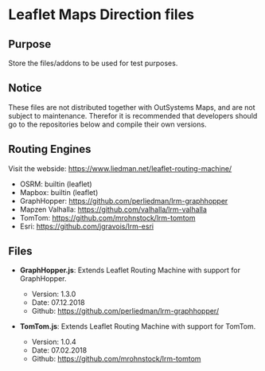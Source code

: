 # Leaflet Maps Direction files

## Purpose
Store the files/addons to be used for test purposes. 

## Notice
These files are not distributed together with OutSystems Maps, and are not subject to maintenance. Therefor it is recommended that developers should go to the repositories below and compile their own versions. 

## Routing Engines
Visit the webside: https://www.liedman.net/leaflet-routing-machine/
- OSRM: builtin (leaflet)
- Mapbox: builtin (leaflet)
- GraphHopper: https://github.com/perliedman/lrm-graphhopper
- Mapzen Valhalla: https://github.com/valhalla/lrm-valhalla
- TomTom: https://github.com/mrohnstock/lrm-tomtom
- Esri: https://github.com/jgravois/lrm-esri


## Files
- **GraphHopper.js**: Extends Leaflet Routing Machine with support for GraphHopper.
    - Version: 1.3.0
    - Date: 07.12.2018
    - Github: https://github.com/perliedman/lrm-graphhopper/ 

- **TomTom.js**: Extends Leaflet Routing Machine with support for TomTom.
    - Version: 1.0.4
    - Date: 07.02.2018
    - Github: https://github.com/mrohnstock/lrm-tomtom
